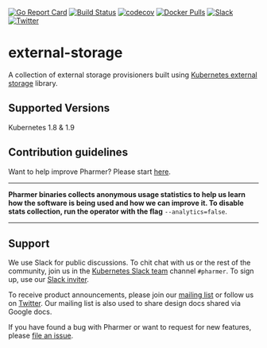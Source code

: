 [![Go Report Card](https://goreportcard.com/badge/github.com/pharmer/cloud-storage)](https://goreportcard.com/report/github.com/pharmer/cloud-storage)
[![Build Status](https://travis-ci.org/pharmer/cloud-storage.svg?branch=master)](https://travis-ci.org/pharmer/cloud-storage)
[![codecov](https://codecov.io/gh/pharmer/cloud-storage/branch/master/graph/badge.svg)](https://codecov.io/gh/pharmer/cloud-storage)
[![Docker Pulls](https://img.shields.io/docker/pulls/pharmer/cloud-storage.svg)](https://hub.docker.com/r/pharmer/cloud-storage/)
[![Slack](http://slack.kubernetes.io/badge.svg)](http://slack.kubernetes.io)
[![Twitter](https://img.shields.io/twitter/follow/appscodehq.svg?style=social&logo=twitter&label=Follow)](https://twitter.com/intent/follow?screen_name=AppsCodeHQ)

# external-storage
A collection of external storage provisioners built using [Kubernetes external storage](https://github.com/kubernetes-incubator/external-storage) library.

## Supported Versions
Kubernetes 1.8 & 1.9

## Contribution guidelines
Want to help improve Pharmer? Please start [here](/CONTRIBUTING.md).

---

**Pharmer binaries collects anonymous usage statistics to help us learn how the software is being used and how we can improve it. To disable stats collection, run the operator with the flag** `--analytics=false`.

---

## Support
We use Slack for public discussions. To chit chat with us or the rest of the community, join us in the [Kubernetes Slack team](https://kubernetes.slack.com/messages/C81LSKMPE/details/) channel `#pharmer`. To sign up, use our [Slack inviter](http://slack.kubernetes.io/).

To receive product announcements, please join our [mailing list](https://groups.google.com/forum/#!forum/pharmer) or follow us on [Twitter](https://twitter.com/AppsCodeHQ). Our mailing list is also used to share design docs shared via Google docs.

If you have found a bug with Pharmer or want to request for new features, please [file an issue](https://github.com/pharmer/pharmer/issues/new).
